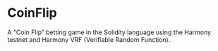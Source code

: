 # CoinFlip
A “Coin Flip” betting game in the Solidity language using the Harmony testnet and Harmony VRF (Verifiable Random Function).
